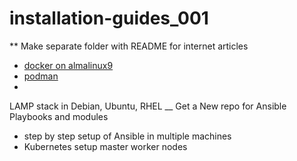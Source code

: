 # installation-guides_001

** Make separate folder with README for internet articles

- [docker on almalinux9](https://wiki.crowncloud.net/?How_to_Install_Docker_on_AlmaLinux_9)
- [podman](https://podman.io/docs)
- 

LAMP stack in Debian, Ubuntu, RHEL __ Get a New repo for Ansible Playbooks and modules

- step by step setup of Ansible in multiple machines
- Kubernetes setup master worker nodes

